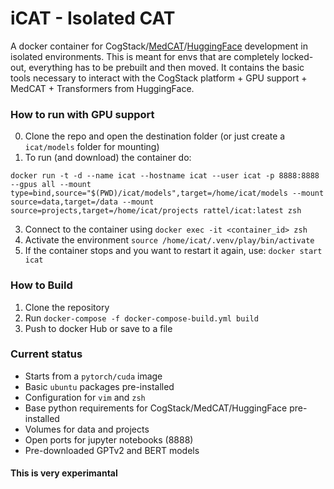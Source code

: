 # iCAT - Isolated CAT

A docker container for CogStack/[MedCAT](https://github.com/CogStack/MedCAT)/[HuggingFace](https://huggingface.co/) development in isolated environments. This is meant for envs that are completely locked-out, everything has to be prebuilt and then moved. It contains the basic tools necessary to interact with the CogStack platform + GPU support + MedCAT + Transformers from HuggingFace.


### How to run with GPU support
0. Clone the repo and open the destination folder (or just create a `icat/models` folder for mounting)
1. To run (and download) the container do: 
```
docker run -t -d --name icat --hostname icat --user icat -p 8888:8888 --gpus all --mount type=bind,source="$(PWD)/icat/models",target=/home/icat/models --mount source=data,target=/data --mount source=projects,target=/home/icat/projects rattel/icat:latest zsh
```
3. Connect to the container using `docker exec -it <container_id> zsh`
4. Activate the environment `source /home/icat/.venv/play/bin/activate`
5. If the container stops and you want to restart it again, use: `docker start icat`


### How to Build 

1. Clone the repository
2. Run `docker-compose -f docker-compose-build.yml build`
3. Push to docker Hub or save to a file


### Current status

* Starts from a `pytorch/cuda` image
* Basic `ubuntu` packages pre-installed
* Configuration for `vim` and `zsh`
* Base python requirements for CogStack/MedCAT/HuggingFace pre-installed
* Volumes for data and projects
* Open ports for jupyter notebooks (8888)
* Pre-downloaded GPTv2 and BERT models


#### This is very experimantal
